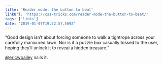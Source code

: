 ```yaml
---
title: 'Reader mode: the button to beat'
linkUrl: 'https://css-tricks.com/reader-mode-the-button-to-beat/'
tags: ['links'] 
date: '2019-01-07T19:52:57.569Z'
---
```

“Good design isn’t about forcing someone to walk a tightrope across your carefully manicured lawn. Nor is it a puzzle box casually tossed to the user, hoping they’ll unlock it to reveal a hidden treasure.”

[@ericwbailey](//twitter.com/ericwbailey) nails it.